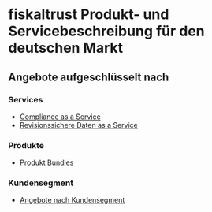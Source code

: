 # fiskaltrust Produkt- und Servicebeschreibung für den deutschen Markt
## Angebote aufgeschlüsselt nach 

### Services

- [Compliance as a Service](compliance-as-a-service/overview.md)
- [Revisionssichere Daten as a Service](revisionssichere-daten-as-a-service/overview.md)

### Produkte

- [Produkt Bundles](produkt-bundles)

### Kundensegment

- [Angebote nach Kundensegment](angebote-nach-kundensegment)